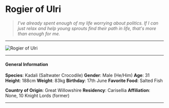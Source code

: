 # Rogier of Ulri

>*I've already spent enough of my life worrying about politics. If I can just relax and help young sprouts find their path in life, that's more than enough for me.*

___
![](https://i.imgur.com/iZqiuR8.png "Rogier of Ulri")
___

#### General Information

**Species**: Kadali (Saltwater Crocodile)
**Gender**: Male (He/Him)
**Age**: 31
**Height**: 188cm
**Weight**: 83kg
**Birthday**: 17th June
**Favorite Food**: Salted Fish

**Country of Origin**: Great Willowshire
**Residency**: Carisellia
**Affiliation**: None, 10 Knight Lords (former)

___


